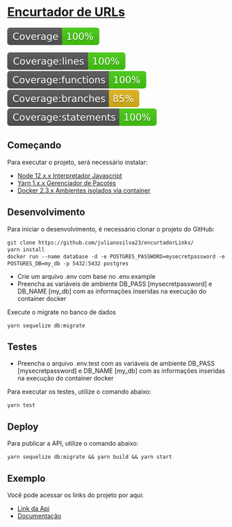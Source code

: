 # [Encurtador de URLs](https://encurtador-urls-teste.herokuapp.com) 

![Coverage](https://github.com/julianosilva23/encurtadorLinks/blob/master/__tests__/badges/badget.svg)

![Coverage lines](https://github.com/julianosilva23/encurtadorLinks/blob/master/__tests__/badges/badge-lines.svg)
![Coverage functions](https://github.com/julianosilva23/encurtadorLinks/blob/master/__tests__/badges/badge-functions.svg)
![Coverage branches](https://github.com/julianosilva23/encurtadorLinks/blob/master/__tests__/badges/badge-branches.svg)
![Coverage statements](https://github.com/julianosilva23/encurtadorLinks/blob/master/__tests__/badges/badge-statements.svg)

## Começando

Para executar o projeto, será necessário instalar:
- [Node 12.x.x Interpretador Javascript](https://nodejs.org/en/download/)
- [Yarn 1.x.x Gerenciador de Pacotes](https://classic.yarnpkg.com/pt-BR/docs/install/)
- [Docker 2.3.x Ambientes isolados via container](https://www.docker.com/get-started)


## Desenvolvimento

Para iniciar o desenvolvimento, é necessário clonar o projeto do GitHub:

```shell
git clone https://github.com/julianosilva23/encurtadorLinks/
yarn install
docker run --name database -d -e POSTGRES_PASSWORD=mysecretpassword -e POSTGRES_DB=my_db -p 5432:5432 postgres
```

- Crie um arquivo .env com base no .env.example
- Preencha as variáveis de ambiente DB_PASS [mysecretpassword] e DB_NAME [my_db] com as informações inseridas na execução do container docker

Execute o migrate no banco de dados
```shell
yarn sequelize db:migrate
```

## Testes

- Preencha o arquivo .env.test com as variáveis de ambiente DB_PASS [mysecretpassword] e DB_NAME [my_db] com as informações inseridas na execução do container docker

Para executar os testes, utilize o comando abaixo:

```
yarn test
```

## Deploy
Para publicar a API, utilize o comando abaixo:

```
yarn sequelize db:migrate && yarn build && yarn start
```

## Exemplo

Você pode acessar os links do projeto por aqui: 
- [Link da Api](https://encurtador-urls-teste.herokuapp.com)
- [Documentação](https://encurtador-urls-teste.herokuapp.com/api-docs/)
